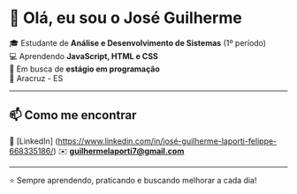 # 👋 Olá, eu sou o José Guilherme  

🎓 Estudante de **Análise e Desenvolvimento de Sistemas** (1º período)  
💻 Aprendendo **JavaScript, HTML e CSS**  
🚀 Em busca de **estágio em programação**  
📍 Aracruz - ES

---

## 📫 Como me encontrar
🔗 [LinkedIn] (https://www.linkedin.com/in/josé-guilherme-laporti-felippe-668335186/)
✉️ **guilhermelaporti7@gmail.com**  

---

⭐ Sempre aprendendo, praticando e buscando melhorar a cada dia!
